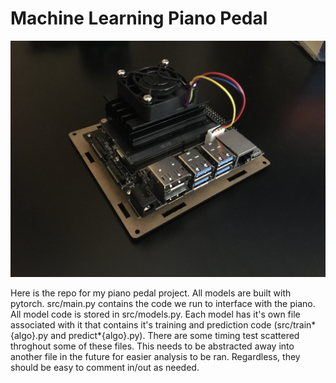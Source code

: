 # Machine Learning Piano Pedal

![Nvidia Jetson Nano](./nano-with-fan.jpg)

Here is the repo for my piano pedal project. All models are built with pytorch. src/main.py contains the code we run to interface with the piano. All model code is stored in src/models.py. Each model has it's own file associated with it that contains it's training and prediction code (src/train*{algo}.py and predict*{algo}.py). There are some timing test scattered throghout some of these files. This needs to be abstracted away into another file in the future for easier analysis to be ran. Regardless, they should be easy to comment in/out as needed.
